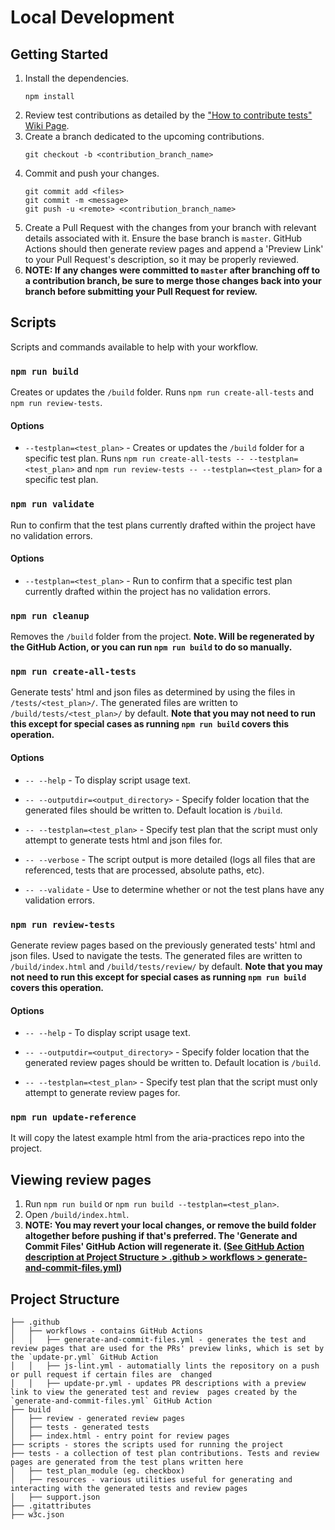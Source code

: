 # Local Development

## Getting Started

1. Install the dependencies.
   ```
   npm install
   ```
1. Review test contributions as detailed by
   the ["How to contribute tests" Wiki Page](https://github.com/w3c/aria-at/wiki/How-to-contribute-tests).
1. Create a branch dedicated to the upcoming contributions.
   ```
   git checkout -b <contribution_branch_name>
   ```
1. Commit and push your changes.
   ```
   git commit add <files>
   git commit -m <message>
   git push -u <remote> <contribution_branch_name>
   ```
1. Create a Pull Request with the changes from your branch with relevant details associated with it. Ensure the base
   branch is `master`. GitHub Actions should then generate review pages and append a 'Preview Link' to your Pull
   Request's description, so it may be properly reviewed.
1. **NOTE: If any changes were committed to `master` after branching off to a contribution branch, be sure to merge
   those changes back into your branch before submitting your Pull Request for review.**

## Scripts

Scripts and commands available to help with your workflow.

### `npm run build`

Creates or updates the `/build` folder. Runs `npm run create-all-tests` and `npm run review-tests`.

#### Options

- `--testplan=<test_plan>` - Creates or updates the `/build` folder for a specific test plan.
  Runs `npm run create-all-tests -- --testplan=<test_plan>` and `npm run review-tests -- --testplan=<test_plan>` for a
  specific test plan.

### `npm run validate`

Run to confirm that the test plans currently drafted within the project have no validation errors.

#### Options

- `--testplan=<test_plan>` - Run to confirm that a specific test plan currently drafted within the project has no
  validation errors.

### `npm run cleanup`

Removes the `/build` folder from the project. **Note. Will be regenerated by the GitHub Action, or you can
run `npm run build` to do so manually.**

### `npm run create-all-tests`

Generate tests' html and json files as determined by using the files in `/tests/<test_plan>/`. The generated files are
written to `/build/tests/<test_plan>/` by default. **Note that you may not need to run this except for special cases as
running `npm run build` covers this operation.**

#### Options

- `-- --help` - To display script usage text.

- `-- --outputdir=<output_directory>` - Specify folder location that the generated files should be written to. Default
  location is `/build`.

- `-- --testplan=<test_plan>` - Specify test plan that the script must only attempt to generate tests html and json
  files for.

- `-- --verbose` - The script output is more detailed (logs all files that are referenced, tests that are processed,
  absolute paths, etc).

- `-- --validate` - Use to determine whether or not the test plans have any validation errors.

### `npm run review-tests`

Generate review pages based on the previously generated tests' html and json files. Used to navigate the tests. The
generated files are written to `/build/index.html` and `/build/tests/review/` by default. **Note that you may not need
to run this except for special cases as running `npm run build` covers this operation.**

#### Options

- `-- --help` - To display script usage text.

- `-- --outputdir=<output_directory>` - Specify folder location that the generated review pages should be written to.
  Default location is `/build`.

- `-- --testplan=<test_plan>` - Specify test plan that the script must only attempt to generate review pages for.

### `npm run update-reference`

It will copy the latest example html from the aria-practices repo into the project.

## Viewing review pages

1. Run `npm run build` or `npm run build --testplan=<test_plan>`.
1. Open `/build/index.html`.
1. **NOTE: You may revert your local changes, or remove the build folder altogether before pushing if that's preferred.
   The 'Generate and Commit Files' GitHub Action will regenerate
   it. ([See GitHub Action description at Project Structure > .github > workflows > generate-and-commit-files.yml](#project-structure))**

## Project Structure

```
├── .github
│   ├── workflows - contains GitHub Actions
│   │   ├── generate-and-commit-files.yml - generates the test and review pages that are used for the PRs' preview links, which is set by the `update-pr.yml` GitHub Action
│   │   ├── js-lint.yml - automatially lints the repository on a push or pull request if certain files are  changed
│   │   ├── update-pr.yml - updates PR descriptions with a preview link to view the generated test and review  pages created by the `generate-and-commit-files.yml` GitHub Action
├── build
│   ├── review - generated review pages
│   ├── tests - generated tests
│   ├── index.html - entry point for review pages
├── scripts - stores the scripts used for running the project
├── tests - a collection of test plan contributions. Tests and review pages are generated from the test plans written here
│   ├── test_plan_module (eg. checkbox)
│   ├── resources - various utilities useful for generating and interacting with the generated tests and review pages
│   ├── support.json
├── .gitattributes
├── w3c.json
```
